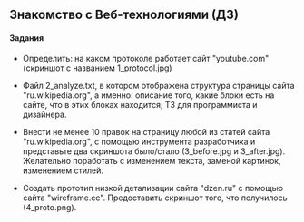 ## Знакомство с Веб-технологиями (ДЗ)

#### Задания

- Определить: на каком протоколе работает сайт "youtube.com" (скриншот с названием 1_protocol.jpg)

- Файл 2_analyze.txt, в котором отображена структура страницы сайта "ru.wikipedia.org", а именно: описание того, какие блоки есть на сайте, что в этих блоках находится; ТЗ для программиста и дизайнера.

- Внести не менее 10 правок на страницу любой из статей сайта "ru.wikipedia.org", с помощью инструмента разработчика и представьте два скриншота было/стало (3_before.jpg и 3_after.jpg). Желательно поработать с изменением текста, заменой картинок, изменением стилей.

- Создать прототип низкой детализации сайта "dzen.ru" с помощью сайта "wireframe.cc". Предоставить скриншот того, что получилось (4_proto.png).
